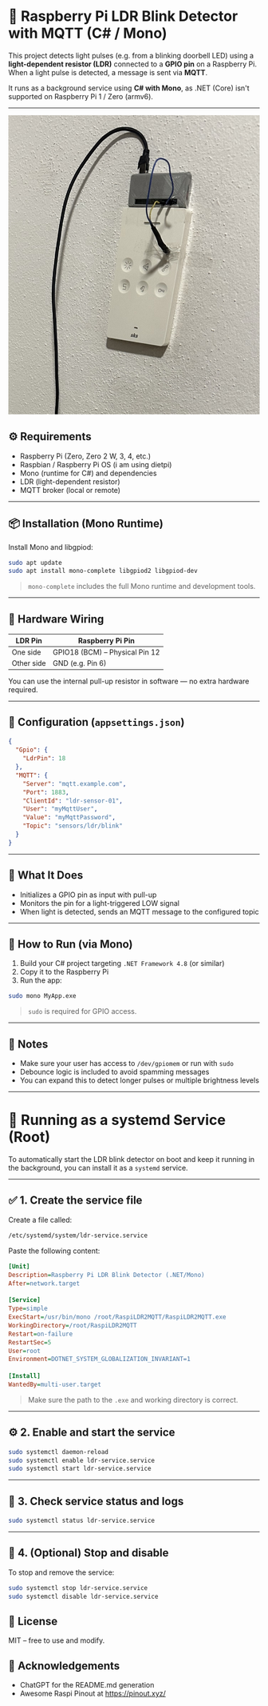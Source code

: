 # 🔔 Raspberry Pi LDR Blink Detector with MQTT (C# / Mono)

This project detects light pulses (e.g. from a blinking doorbell LED) using a **light-dependent resistor (LDR)** connected to a **GPIO pin** on a Raspberry Pi.  
When a light pulse is detected, a message is sent via **MQTT**.

It runs as a background service using **C# with Mono**, as .NET (Core) isn't supported on Raspberry Pi 1 / Zero (armv6).

---
![SKS_Doorbell_With_RPI_Zero.jpeg](documentation/SKS_Doorbell_With_RPI_Zero.jpeg)
## ⚙️ Requirements

- Raspberry Pi (Zero, Zero 2 W, 3, 4, etc.)
- Raspbian / Raspberry Pi OS (i am using dietpi)
- Mono (runtime for C#) and dependencies
- LDR (light-dependent resistor)
- MQTT broker (local or remote)

---

## 📦 Installation (Mono Runtime)

Install Mono and libgpiod:

```bash
sudo apt update
sudo apt install mono-complete libgpiod2 libgpiod-dev
```

> `mono-complete` includes the full Mono runtime and development tools.

---

## 🔌 Hardware Wiring

| LDR Pin | Raspberry Pi Pin        |
|---------|--------------------------|
| One side | GPIO18 (BCM) – Physical Pin 12 |
| Other side | GND (e.g. Pin 6)          |

You can use the internal pull-up resistor in software — no extra hardware required.

---

## 📁 Configuration (`appsettings.json`)

```json
{
  "Gpio": {
    "LdrPin": 18
  },
  "MQTT": {
    "Server": "mqtt.example.com",
    "Port": 1883,
    "ClientId": "ldr-sensor-01",
    "User": "myMqttUser",
    "Value": "myMqttPassword",
    "Topic": "sensors/ldr/blink"
  }
}
```

---

## 🧠 What It Does

- Initializes a GPIO pin as input with pull-up
- Monitors the pin for a light-triggered LOW signal
- When light is detected, sends an MQTT message to the configured topic

---

## 🚀 How to Run (via Mono)

1. Build your C# project targeting `.NET Framework 4.8` (or similar)
2. Copy it to the Raspberry Pi
3. Run the app:

```bash
sudo mono MyApp.exe
```

> `sudo` is required for GPIO access.

---

## 📌 Notes

- Make sure your user has access to `/dev/gpiomem` or run with `sudo`
- Debounce logic is included to avoid spamming messages
- You can expand this to detect longer pulses or multiple brightness levels

---
# 🧰 Running as a systemd Service (Root)

To automatically start the LDR blink detector on boot and keep it running in the background, you can install it as a `systemd` service.

---

## ✅ 1. Create the service file

Create a file called:

```bash
/etc/systemd/system/ldr-service.service
```

Paste the following content:

```ini
[Unit]
Description=Raspberry Pi LDR Blink Detector (.NET/Mono)
After=network.target

[Service]
Type=simple
ExecStart=/usr/bin/mono /root/RaspiLDR2MQTT/RaspiLDR2MQTT.exe
WorkingDirectory=/root/RaspiLDR2MQTT
Restart=on-failure
RestartSec=5
User=root
Environment=DOTNET_SYSTEM_GLOBALIZATION_INVARIANT=1

[Install]
WantedBy=multi-user.target
```

> Make sure the path to the `.exe` and working directory is correct.

---

## ⚙️ 2. Enable and start the service

```bash
sudo systemctl daemon-reload
sudo systemctl enable ldr-service.service
sudo systemctl start ldr-service.service
```

---

## 📄 3. Check service status and logs

```bash
sudo systemctl status ldr-service.service
```

---

## 🧽 4. (Optional) Stop and disable

To stop and remove the service:

```bash
sudo systemctl stop ldr-service.service
sudo systemctl disable ldr-service.service
```

## 📄 License

MIT – free to use and modify.

## 🙏 Acknowledgements
- ChatGPT for the README.md generation
- Awesome Raspi Pinout at https://pinout.xyz/
